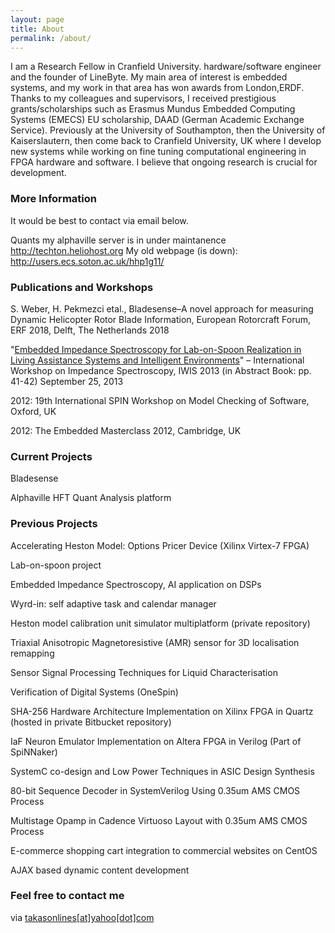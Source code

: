 ```yaml
---
layout: page
title: About
permalink: /about/
---
```


I am a Research Fellow in Cranfield University. hardware/software engineer and the founder of LineByte. My main area of interest is embedded systems, and my work in that area has won awards from London,ERDF. Thanks to my colleagues and supervisors, I received prestigious grants/scholarships such as Erasmus Mundus Embedded Computing Systems (EMECS) EU scholarship, DAAD (German Academic Exchange Service). Previously at the University of Southampton, then the University of Kaiserslautern, then come back to Cranfield University, UK where I develop new systems while working on fine tuning computational engineering in FPGA hardware and software. I believe that ongoing research is crucial for development. 

### More Information

It would be best to contact via email below.

Quants my alphaville server is in under maintanence http://techton.heliohost.org
My old webpage (is down): http://users.ecs.soton.ac.uk/hhp1g11/

### Publications and Workshops

S. Weber, H. Pekmezci etal., Bladesense–A novel approach for measuring Dynamic Helicopter Rotor Blade Information, European Rotorcraft Forum, ERF 2018, Delft, The Netherlands 2018

"[Embedded Impedance Spectroscopy for Lab-on-Spoon Realization in Living Assistance Systems and Intelligent Environments](/images/pekmezci_IWIS_2013_PAK%20_final_pdf.pdf)"
– International Workshop on Impedance Spectroscopy, IWIS 2013 (in Abstract Book: pp. 41-42) September 25, 2013 

2012: 19th International SPIN Workshop on Model Checking of Software, Oxford, UK

2012: The Embedded Masterclass 2012, Cambridge, UK

### Current Projects

Bladesense

Alphaville HFT Quant Analysis platform

### Previous Projects

Accelerating Heston Model: Options Pricer Device (Xilinx Virtex-7 FPGA)

Lab-on-spoon project

Embedded Impedance Spectroscopy, AI application on DSPs

Wyrd-in: self adaptive task and calendar manager

Heston model calibration unit simulator multiplatform (private repository)

Triaxial Anisotropic Magnetoresistive (AMR) sensor for 3D localisation remapping

Sensor Signal Processing Techniques for Liquid Characterisation

Verification of Digital Systems (OneSpin)

SHA-256 Hardware Architecture Implementation on Xilinx FPGA in Quartz (hosted in private Bitbucket repository)

IaF Neuron Emulator Implementation on Altera FPGA in Verilog (Part of SpiNNaker)

SystemC co-design and Low Power Techniques in ASIC Design Synthesis

80-bit Sequence Decoder in SystemVerilog Using 0.35um AMS CMOS Process

Multistage Opamp in Cadence Virtuoso Layout with 0.35um AMS CMOS Process

E-commerce shopping cart integration to commercial websites on CentOS

AJAX based dynamic content development

### Feel free to contact me

via [takasonlines[at]yahoo[dot]com](mailto:takasonlines[at]yahoo[dot]com)
